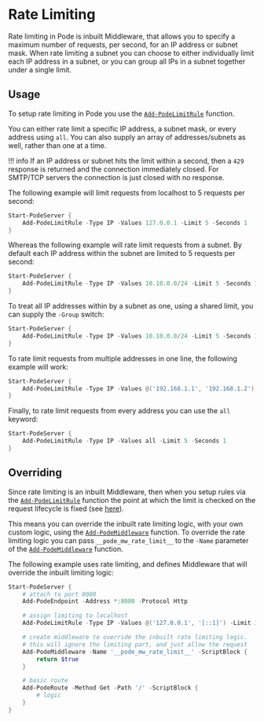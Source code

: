 # Rate Limiting

Rate limiting in Pode is inbuilt Middleware, that allows you to specify a maximum number of requests, per second, for an IP address or subnet mask. When rate limiting a subnet you can choose to either individually limit each IP address in a subnet, or you can group all IPs in a subnet together under a single limit.

## Usage

To setup rate limiting in Pode you use the  [`Add-PodeLimitRule`](../../../../Functions/Middleware/Add-PodeLimitRule) function.

You can either rate limit a specific IP address, a subnet mask, or every address using `all`. You can also supply an array of addresses/subnets as well, rather than one at a time.

!!! info
    If an IP address or subnet hits the limit within a second, then a `429` response is returned and the connection immediately closed. For SMTP/TCP servers the connection is just closed with no response.

The following example will limit requests from localhost to 5 requests per second:

```powershell
Start-PodeServer {
    Add-PodeLimitRule -Type IP -Values 127.0.0.1 -Limit 5 -Seconds 1
}
```

Whereas the following example will rate limit requests from a subnet. By default each IP address within the subnet are limited to 5 requests per second:

```powershell
Start-PodeServer {
    Add-PodeLimitRule -Type IP -Values 10.10.0.0/24 -Limit 5 -Seconds 1
}
```

To treat all IP addresses within by a subnet as one, using a shared limit, you can supply the `-Group` switch:

```powershell
Start-PodeServer {
    Add-PodeLimitRule -Type IP -Values 10.10.0.0/24 -Limit 5 -Seconds 1 -Group
}
```

To rate limit requests from multiple addresses in one line, the following example will work:

```powershell
Start-PodeServer {
    Add-PodeLimitRule -Type IP -Values @('192.168.1.1', '192.168.1.2') -Limit 5 -Seconds 1
}
```

Finally, to rate limit requests from every address you can use the `all` keyword:

```powershell
Start-PodeServer {
    Add-PodeLimitRule -Type IP -Values all -Limit 5 -Seconds 1
}
```

## Overriding

Since rate limiting is an inbuilt Middleware, then when you setup rules via the  [`Add-PodeLimitRule`](../../../../Functions/Middleware/Add-PodeLimitRule) function the point at which the limit is checked on the request lifecycle is fixed (see [here](../../Overview/#order-of-running)).

This means you can override the inbuilt rate limiting logic, with your own custom logic, using the  [`Add-PodeMiddleware`](../../../../Functions/Core/Add-PodeMiddleware) function. To override the rate limiting logic you can pass `__pode_mw_rate_limit__` to the `-Name` parameter of the  [`Add-PodeMiddleware`](../../../../Functions/Core/Add-PodeMiddleware) function.

The following example uses rate limiting, and defines Middleware that will override the inbuilt limiting logic:

```powershell
Start-PodeServer {
    # attach to port 8080
    Add-PodeEndpoint -Address *:8080 -Protocol Http

    # assign limiting to localhost
    Add-PodeLimitRule -Type IP -Values @('127.0.0.1', '[::1]') -Limit 10 -Seconds 2

    # create middleware to override the inbuilt rate limiting logic.
    # this will ignore the limiting part, and just allow the request
    Add-PodeMiddleware -Name '__pode_mw_rate_limit__' -ScriptBlock {
        return $true
    }

    # basic route
    Add-PodeRoute -Method Get -Path '/' -ScriptBlock {
        # logic
    }
}
```
